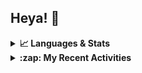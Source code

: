 ## Heya! 👋

<details>
  <summary><strong>📈 Languages & Stats</strong></summary>
  <img src="https://github-readme-stats.vercel.app/api?username=bunningss&show_icons=true&theme=dark&hide_border=true"
       alt="Tayef's GitHub stats" />
  <img src="https://github-readme-stats.vercel.app/api/top-langs/?username=bunningss&show_icons=true&theme=dark&hide_border=true&layout=compact&langs_count=5"
       alt="Tayef's Top GitHub Languages" />
</details>

<details>
<summary><strong> :zap: My Recent Activities </strong></summary>

<!-- ACTIVITY-LIST:START -->
- [bunningss pushed to master in bunningss/school-manager](https://github.com/bunningss/school-manager/compare/79732e21f1...c0b86cc78e)
- [bunningss pushed to master in bunningss/school-manager](https://github.com/bunningss/school-manager/compare/49a7816789...79732e21f1)
- [bunningss pushed to master in bunningss/school-manager](https://github.com/bunningss/school-manager/compare/5882fc79fa...49a7816789)
- [bunningss pushed to master in bunningss/school-manager](https://github.com/bunningss/school-manager/compare/5d31ac62b5...5882fc79fa)
- [bunningss pushed to master in bunningss/school-manager](https://github.com/bunningss/school-manager/compare/56a77c9695...5d31ac62b5)
<!-- ACTIVITY-LIST:END -->

</details>
